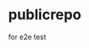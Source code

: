 # publicrepo
for e2e test







































































































































































































































































































































































































































































































































































































































































































































































































































































































































































